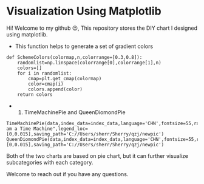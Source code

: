# Visualization Using Matplotlib
Hi! Welcome to my github :wink:, This repository stores the DIY chart I designed using matplotlib.

- This function helps to generate a set of gradient colors 
```
def SchemeColors(colormap,n,colorrange=[0.3,0.8]):
    randomlist=np.linspace(colorrange[0],colorrange[1],n)
    colors=[]
    for i in randomlist:
        cmap=plt.get_cmap(colormap)
        color=cmap(i)
        colors.append(color)
    return colors 
```
- 1. TimeMachinePie and QueenDiomondPie
```
TimeMachinePie(data,index_data=index_data,language='CHN',fontsize=55,radius=1,title="I am a Time Machine",legend_loc=[0,0.015],saving_path='C://Users/sherr/Sherry/qzj/newpic')
QueenDiomondPie(data,index_data=index_data,language='CHN',fontsize=55,radius=1,legend_loc=[0,0.015],saving_path='C://Users/sherr/Sherry/qzj/newpic')
```

Both of the two charts are based on pie chart, but it can further visualize subcategories with each category.



Welcome to reach out if you have any questions.
 

